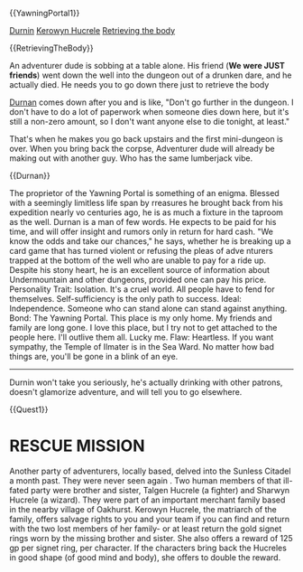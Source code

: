 {{YawningPortal1}}

[Durnin]({@Durnan})
[Kerowyn Hucrele]({@Quest1})
[Retrieving the body]({@RetrievingTheBody})

{{RetrievingTheBody}}

An adventurer dude is sobbing at a table alone. His friend (**We were JUST friends**)
went down the well into the dungeon out of a drunken dare, and he actually died.
He needs you to go down there just to retrieve the body

[Durnan]({@Durnan}) comes down after you and is like, "Don't go further in the dungeon.
I don't have to do a lot of paperwork when someone dies down here, but
it's still a non-zero amount, so I don't want anyone else to die tonight, at least."

That's when he makes you go back upstairs and the first mini-dungeon is over.
When you bring back the corpse, Adventurer dude will already be making out with
another guy. Who has the same lumberjack vibe.

{{Durnan}}

The proprietor of the Yawning Portal is something of an
enigma. Blessed with a seemingly limitless life span by
rreasures he brought back from his expedition nearly
vo centuries ago, he is as much a fixture in the taproom
as the well.
Durnan is a man of few words. He expects to be paid
for his time, and will offer insight and rumors only in
return for hard cash. "We know the odds and take our
chances," he says, whether he is breaking up a card
game that has turned violent or refusing the pleas of adve
nturers trapped at the bottom of the well who are unable
to pay for a ride up. Despite his stony heart, he is an
excellent source of information about Undermountain
and other dungeons, provided one can pay his price.
Personality Trait: Isolation. It's a cruel world. All
people have to fend for themselves. Self-sufficiency is
the only path to success.
Ideal: Independence. Someone who can stand alone
can stand against anything.
Bond: The Yawning Portal. This place is my only
home. My friends and family are long gone. I love this
place, but I try not to get attached to the people here. I'll
outlive them all. Lucky me.
Flaw: Heartless. If you want sympathy, the Temple of
Ilmater is in the Sea Ward. No matter how bad things
are, you'll be gone in a blink of an eye.

---

Durnin won't take you seriously, he's actually drinking with other patrons,
doesn't glamorize adventure, and will tell you to go elsewhere.

{{Quest1}}

# RESCUE MISSION
Another party of adventurers, locally based, delved
into the Sunless Citadel a month past. They were never
seen again . Two human members of that ill-fated party
were brother and sister, Talgen Hucrele (a fighter) and
Sharwyn Hucrele (a wizard). They were part of an important
merchant family based in the nearby village of
Oakhurst. Kerowyn Hucrele, the matriarch of the family,
offers salvage rights to you and your team if you can find
and return with the two lost members of her family- or
at least return the gold signet rings worn by the missing
brother and sister. She also offers a reward of 125 gp
per signet ring, per character. If the characters bring
back the Hucreles in good shape (of good mind and
body), she offers to double the reward.
